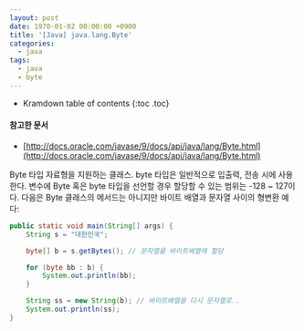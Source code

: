 ```yaml
---
layout: post
date: 1970-01-02 00:00:00 +0900
title: '[Java] java.lang.Byte'
categories:
  - java
tags:
  - java
  - byte
---
```


* Kramdown table of contents
{:toc .toc}

#### 참고한 문서

- [http://docs.oracle.com/javase/9/docs/api/java/lang/Byte.html](http://docs.oracle.com/javase/9/docs/api/java/lang/Byte.html)

Byte 타입 자료형을 지원하는 클래스. byte 타입은 일반적으로 입출력, 전송 시에 사용한다. 변수에 Byte 혹은 byte 타입을 선언할 경우 할당할 수 있는 범위는 -128 ~ 127이다.
다음은 Byte 클래스의 메서드는 아니지만 바이트 배열과 문자열 사이의 형변환 예다:
```java
public static void main(String[] args) {
    String s = "대한민국";

    byte[] b = s.getBytes(); // 문자열을 바이트배열에 할당

    for (byte bb : b) {
        System.out.println(bb);
    }

    String ss = new String(b); // 바이트배열을 다시 문자열로..
    System.out.println(ss);
}
```
